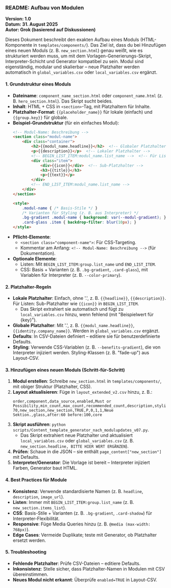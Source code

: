 ### README: Aufbau von Modulen

**Version: 1.0**  
**Datum: 31. August 2025**  
**Autor: Grok (basierend auf Diskussionen)**

Dieses Dokument beschreibt den exakten Aufbau eines Moduls (HTML-Komponente in `templates/components/`). Das Ziel ist, dass du bei Hinzufügen eines neuen Moduls (z. B. `new_section.html`) genau weißt, wie es strukturiert werden muss, um mit dem Vorlagen-Generierungs-Skript, Interpreter-Schicht und Generator kompatibel zu sein. Modul sind eigenständig, modular und skalierbar – neue Platzhalter werden automatisch in `global_variables.csv` oder `local_variables.csv` ergänzt.

#### 1. Grundstruktur eines Moduls
- **Dateiname**: `component_name_section.html` oder `component_name.html` (z. B. `hero_section.html`). Das Skript sucht beides.
- **Inhalt**: HTML + CSS in `<section>`-Tag, mit Platzhaltern für Inhalte.
- **Platzhalter-Format**: `{{placeholder_name}}` für lokale (einfach) und `{{group.key}}` für globale.
- **Beispiel-Grundstruktur** (für ein einfaches Modul):
  ```html
  <!-- Modul-Name: Beschreibung -->
  <section class="modul-name">
      <div class="container">
          <h2>{{modul_name.headline}}</h2>  <!-- Globaler Platzhalter -->
          <p>{{description}}</p>  <!-- Lokaler Platzhalter -->
          <!-- BEGIN_LIST_ITEM:modul_name.list_name -->  <!-- Für Listen (optional) -->
          <div class="item">
              <div>{{icon}}</div>  <!-- Sub-Platzhalter -->
              <h3>{{title}}</h3>
              <p>{{text}}</p>
          </div>
          <!-- END_LIST_ITEM:modul_name.list_name -->
      </div>
  </section>

  <style>
      .modul-name { /* Basis-Stile */ }
      /* Varianten für Styling (z. B. aus Interpreter) */
      .bg-gradient .modul-name { background: var(--modul-gradient); }
      .card-glass .item { backdrop-filter: blur(10px); }
  </style>
  ```
- **Pflicht-Elemente**:
  - `<section class="component-name">`: Für CSS-Targeting.
  - Kommentar am Anfang: `<!-- Modul-Name: Beschreibung -->` (für Dokumentation).
- **Optionale Elemente**:
  - Listen: Mit `BEGIN_LIST_ITEM:group.list_name` und `END_LIST_ITEM`.
  - CSS: Basis + Varianten (z. B. `.bg-gradient`, `.card-glass`), mit Variablen für Interpreter (z. B. `--color-primary`).

#### 2. Platzhalter-Regeln
- **Lokale Platzhalter**: Einfach, ohne '.', z. B. `{{headline}}`, `{{description}}`. Für Listen: Sub-Platzhalter wie `{{icon}}` in `BEGIN_LIST_ITEM`.
  - Das Skript extrahiert sie automatisch und fügt zu `local_variables.csv` hinzu, wenn fehlend (mit "Beispielwert für {key}").
- **Globale Platzhalter**: Mit '.', z. B. `{{modul_name.headline}}`, `{{identity.company_name}}`. Werden in `global_variables.csv` ergänzt.
- **Defaults**: In CSV-Dateien definiert – editiere sie für benutzerdefinierte Defaults.
- **Styling**: Verwende CSS-Variablen (z. B. `--benefits-gradient`), die von Interpreter injiziert werden. Styling-Klassen (z. B. "fade-up") aus Layout-CSV.

#### 3. Hinzufügen eines neuen Moduls (Schritt-für-Schritt)
1. **Modul erstellen**: Schreibe `new_section.html` in `templates/components/`, mit obiger Struktur (Platzhalter, CSS).
2. **Layout aktualisieren**: Füge in `layout_extended_v2.csv` hinzu, z. B.:
   ```
   order,component,data_source,enabled,Must or Possibility,min_count,max_count,recommended_count,description,styling_default,position_constraints,integration_status
   70,new_section,new_section,TRUE,P,0,1,1,Neue Sektion.,glass,after:60 before:100,core
   ```
3. **Skript ausführen**: `python scripts/Content_template_generator_nach_modulupdates_v07.py`.
   - Das Skript extrahiert neue Platzhalter und aktualisiert `local_variables.csv` oder `global_variables.csv` (z. B. `new_section.headline, BITTE HIER WERT ERGÄNZEN`).
4. **Prüfen**: Schaue in die JSON – sie enthält `page_content["new_section"]` mit Defaults.
5. **Interpreter/Generator**: Die Vorlage ist bereit – Interpreter injiziert Farben, Generator baut HTML.

#### 4. Best Practices für Module
- **Konsistenz**: Verwende standardisierte Namen (z. B. `headline`, `description`, `image_url`).
- **Listen**: Immer mit `BEGIN_LIST_ITEM:group.list_name` (z. B. `new_section.items_list`).
- **CSS**: Basis-Stile + Varianten (z. B. `.bg-gradient`, `.card-shadow`) für Interpreter-Flexibilität.
- **Responsive**: Füge Media Queries hinzu (z. B. `@media (max-width: 768px)`).
- **Edge Cases**: Vermeide Duplikate; teste mit Generator, ob Platzhalter ersetzt werden.

#### 5. Troubleshooting
- **Fehlende Platzhalter**: Prüfe CSV-Dateien – editiere Defaults.
- **Inkonsistenz**: Stelle sicher, dass Platzhalter-Namen in Modulen mit CSV übereinstimmen.
- **Neues Modul nicht erkannt**: Überprüfe `enabled=TRUE` in Layout-CSV.
